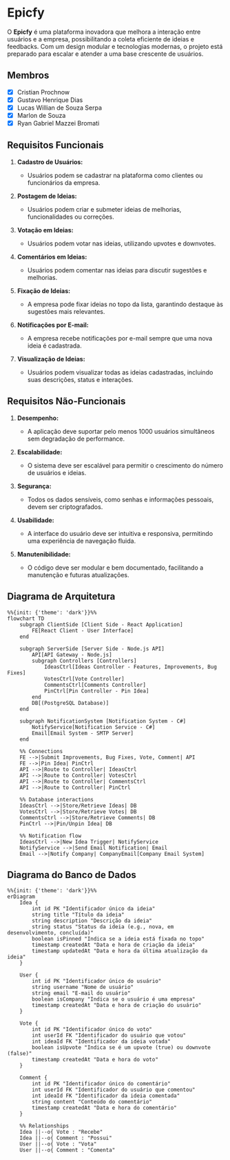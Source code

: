# Epicfy

O **Epicfy** é uma plataforma inovadora que melhora a interação entre usuários e a empresa, possibilitando a coleta eficiente de ideias e feedbacks. Com um design modular e tecnologias modernas, o projeto está preparado para escalar e atender a uma base crescente de usuários.

## Membros

- [x] Cristian Prochnow
- [x] Gustavo Henrique Dias
- [x] Lucas Willian de Souza Serpa 
- [x] Marlon de Souza 
- [x] Ryan Gabriel Mazzei Bromati

## Requisitos Funcionais

1. **Cadastro de Usuários:**
   - Usuários podem se cadastrar na plataforma como clientes ou funcionários da empresa.

2. **Postagem de Ideias:**
   - Usuários podem criar e submeter ideias de melhorias, funcionalidades ou correções.

3. **Votação em Ideias:**
   - Usuários podem votar nas ideias, utilizando upvotes e downvotes.

4. **Comentários em Ideias:**
   - Usuários podem comentar nas ideias para discutir sugestões e melhorias.

5. **Fixação de Ideias:**
   - A empresa pode fixar ideias no topo da lista, garantindo destaque às sugestões mais relevantes.

6. **Notificações por E-mail:**
   - A empresa recebe notificações por e-mail sempre que uma nova ideia é cadastrada.

7. **Visualização de Ideias:**
   - Usuários podem visualizar todas as ideias cadastradas, incluindo suas descrições, status e interações.

## Requisitos Não-Funcionais

1. **Desempenho:**
   - A aplicação deve suportar pelo menos 1000 usuários simultâneos sem degradação de performance.

2. **Escalabilidade:**
   - O sistema deve ser escalável para permitir o crescimento do número de usuários e ideias.

3. **Segurança:**
   - Todos os dados sensíveis, como senhas e informações pessoais, devem ser criptografados.

4. **Usabilidade:**
   - A interface do usuário deve ser intuitiva e responsiva, permitindo uma experiência de navegação fluida.

5. **Manutenibilidade:**
   - O código deve ser modular e bem documentado, facilitando a manutenção e futuras atualizações.

## Diagrama de Arquitetura

``` mermaid
%%{init: {'theme': 'dark'}}%%
flowchart TD
    subgraph ClientSide [Client Side - React Application]
        FE[React Client - User Interface]
    end

    subgraph ServerSide [Server Side - Node.js API]
        API[API Gateway - Node.js] 
        subgraph Controllers [Controllers]
            IdeasCtrl[Ideas Controller - Features, Improvements, Bug Fixes] 
            VotesCtrl[Vote Controller] 
            CommentsCtrl[Comments Controller]
            PinCtrl[Pin Controller - Pin Idea]
        end
        DB[(PostgreSQL Database)]
    end

    subgraph NotificationSystem [Notification System - C#]
        NotifyService[Notification Service - C#]
        Email[Email System - SMTP Server]
    end

    %% Connections
    FE -->|Submit Improvements, Bug Fixes, Vote, Comment| API
    FE -->|Pin Idea| PinCtrl
    API -->|Route to Controller| IdeasCtrl
    API -->|Route to Controller| VotesCtrl
    API -->|Route to Controller| CommentsCtrl
    API -->|Route to Controller| PinCtrl

    %% Database interactions
    IdeasCtrl -->|Store/Retrieve Ideas| DB
    VotesCtrl -->|Store/Retrieve Votes| DB
    CommentsCtrl -->|Store/Retrieve Comments| DB
    PinCtrl -->|Pin/Unpin Idea| DB

    %% Notification flow
    IdeasCtrl -->|New Idea Trigger| NotifyService
    NotifyService -->|Send Email Notification| Email
    Email -->|Notify Company| CompanyEmail[Company Email System]
```

## Diagrama do Banco de Dados

``` mermaid
%%{init: {'theme': 'dark'}}%%
erDiagram
    Idea {
        int id PK "Identificador único da ideia"
        string title "Título da ideia"
        string description "Descrição da ideia"
        string status "Status da ideia (e.g., nova, em desenvolvimento, concluída)"
        boolean isPinned "Indica se a ideia está fixada no topo"
        timestamp createdAt "Data e hora de criação da ideia"
        timestamp updatedAt "Data e hora da última atualização da ideia"
    }

    User {
        int id PK "Identificador único do usuário"
        string username "Nome de usuário"
        string email "E-mail do usuário"
        boolean isCompany "Indica se o usuário é uma empresa"
        timestamp createdAt "Data e hora de criação do usuário"
    }

    Vote {
        int id PK "Identificador único do voto"
        int userId FK "Identificador do usuário que votou"
        int ideaId FK "Identificador da ideia votada"
        boolean isUpvote "Indica se é um upvote (true) ou downvote (false)"
        timestamp createdAt "Data e hora do voto"
    }

    Comment {
        int id PK "Identificador único do comentário"
        int userId FK "Identificador do usuário que comentou"
        int ideaId FK "Identificador da ideia comentada"
        string content "Conteúdo do comentário"
        timestamp createdAt "Data e hora do comentário"
    }

    %% Relationships
    Idea ||--o{ Vote : "Recebe"
    Idea ||--o{ Comment : "Possui"
    User ||--o{ Vote : "Vota"
    User ||--o{ Comment : "Comenta"
```
